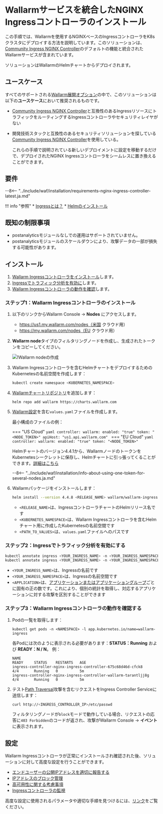 [ip-list-docs]: ../user-guides/ip-lists/overview.md
[deployment-platform-docs]: ../installation/supported-deployment-options.md

# Wallarmサービスを統合したNGINX Ingressコントローラのインストール

この手順では、Wallarmを使用するNGINXベースのIngressコントローラをK8sクラスタにデプロイする方法を説明しています。このソリューションは、[Community Ingress NGINX Controller](https://github.com/kubernetes/ingress-nginx)のデフォルトの機能と統合されたWallarmサービスが含まれています。

ソリューションはWallarmのHelmチャートからデプロイされます。

## ユースケース

すべてのサポートされる[Wallarm展開オプション](../installation/supported-deployment-options.md)の中で、このソリューションは以下の**ユースケース**において推奨されるものです。

* [Community Ingress NGINX Controller](https://github.com/kubernetes/ingress-nginx)と互換性のあるIngressリソースにトラフィックをルーティングするIngressコントローラやセキュリティレイヤがない
* 開発技術スタックと互換性のあるセキュリティソリューションを探している[Community Ingress NGINX Controller](https://github.com/kubernetes/ingress-nginx)を使用している。

    これらの手順で説明されている新しいデプロイメントに設定を移動するだけで、デプロイされたNGINX Ingressコントローラをシームレスに置き換えることができます。

## 要件

--8<-- "../include/waf/installation/requirements-nginx-ingress-controller-latest.ja.md"

!!! info "参照"
    * [Ingressとは？](https://kubernetes.io/docs/concepts/services-networking/ingress/)
    * [Helmのインストール](https://helm.sh/docs/intro/install/)

## 既知の制限事項

* postanalyticsモジュールなしでの運用はサポートされていません。 
* postanalyticsモジュールのスケールダウンにより、攻撃データの一部が損失する可能性があります。

## インストール

1. [Wallarm Ingressコントローラをインストール](#step-1-installing-the-wallarm-ingress-controller)します。
2. [Ingressでトラフィック分析を有効に](#step-2-enabling-traffic-analysis-for-your-ingress)します。
3. [Wallarm Ingressコントローラの動作を確認](#step-3-checking-the-wallarm-ingress-controller-operation)します。 

### ステップ1：Wallarm Ingressコントローラのインストール

1. 以下のリンクからWallarm Console → **Nodes** にアクセスします。
    * https://us1.my.wallarm.com/nodes（米国 クラウド用）
    * https://my.wallarm.com/nodes（EU クラウド用）
1. **Wallarm node**タイプのフィルタリングノードを作成し、生成されたトークンをコピーしてください。
    
    ![!Wallarm nodeの作成](../images/user-guides/nodes/create-wallarm-node-name-specified.png)
1. Wallarm Ingressコントローラを含むHelmチャートをデプロイするためのKubernetesの名前空間を作成します：

    ```bash
    kubectl create namespace <KUBERNETES_NAMESPACE>
    ```
1. [Wallarmチャートリポジトリ](https://charts.wallarm.com/)を追加します：
    ```
    helm repo add wallarm https://charts.wallarm.com
    ```
4. [Wallarm設定](configure-kubernetes-en.md)を含む`values.yaml`ファイルを作成します。

    最小構成のファイルの例：

    === "US Cloud"
        ```yaml
        controller:
          wallarm:
            enabled: "true"
            token: "<NODE_TOKEN>"
            apiHost: "us1.api.wallarm.com"
        ```
    === "EU Cloud"
        ```yaml
        controller:
          wallarm:
            enabled: "true"
            token: "<NODE_TOKEN>"
        ```    
    
    Helmチャートのバージョン4.4.1から、WallarmノードのトークンをKubernetesシークレットに保存し、Helmチャートに引っ張ってくることができます。[詳細はこちら](configure-kubernetes-en.md#controllerwallarmexistingsecret)
    
    --8<-- "../include/waf/installation/info-about-using-one-token-for-several-nodes.ja.md"
1. Wallarmパッケージをインストールします：

    ``` bash
    helm install --version 4.4.8 <RELEASE_NAME> wallarm/wallarm-ingress -n <KUBERNETES_NAMESPACE> -f <PATH_TO_VALUES>
    ```

    * `<RELEASE_NAME>`は、IngressコントローラチャートのHelmリリース名です
    * `<KUBERNETES_NAMESPACE>`は、Wallarm Ingressコントローラを含むHelmチャート用に作成したKubernetesの名前空間です
    * `<PATH_TO_VALUES>`は、`values.yaml`ファイルへのパスです

### ステップ2：Ingressでトラフィック分析を有効にする

``` bash
kubectl annotate ingress <YOUR_INGRESS_NAME> -n <YOUR_INGRESS_NAMESPACE> nginx.ingress.kubernetes.io/wallarm-mode=monitoring
kubectl annotate ingress <YOUR_INGRESS_NAME> -n <YOUR_INGRESS_NAMESPACE> nginx.ingress.kubernetes.io/wallarm-application=<APPLICATION>
```
* `<YOUR_INGRESS_NAME>`は、Ingressの名前です
* `<YOUR_INGRESS_NAMESPACE>`は、Ingressの名前空間です
* `<APPLICATION>`は、[アプリケーションまたはアプリケーショングループ](../user-guides/settings/applications.md)ごとに固有の正の数です。これにより、個別の統計を取得し、対応するアプリケーションに対する攻撃を区別することができます

### ステップ3：Wallarm Ingressコントローラの動作を確認する

1. Podの一覧を取得します：
    ```
    kubectl get pods -n <NAMESPACE> -l app.kubernetes.io/name=wallarm-ingress
    ```

    各Podには次のように表示される必要があります：**STATUS：Running** および **READY：N / N**。 例：

    ```
    NAME                                                              READY     STATUS    RESTARTS   AGE
    ingress-controller-nginx-ingress-controller-675c68d46d-cfck8      4/4       Running   0          5m
    ingress-controller-nginx-ingress-controller-wallarm-tarantljj8g   4/4       Running   0          5m
    ```
2. テスト[Path Traversal](../attacks-vulns-list.md#path-traversal)攻撃を含むリクエストをIngress Controller Serviceに送信します：

    ```bash
    curl http://<INGRESS_CONTROLLER_IP>/etc/passwd
    ```

    フィルタリングノードが`block`モードで動作している場合、リクエストの応答に`403 Forbidden`のコードが返され、攻撃がWallarm Console → **イベント**に表示されます。

## 設定

Wallarm Ingressコントローラが正常にインストールされ確認された後、ソリューションに対して高度な設定を行うことができます。

* [エンドユーザーの公開IPアドレスを適切に報告する](configuration-guides/wallarm-ingress-controller/best-practices/report-public-user-ip.md)
* [IPアドレスのブロック管理](../user-guides/ip-lists/overview.md)
* [高可用性に関する考慮事項](configuration-guides/wallarm-ingress-controller/best-practices/high-availability-considerations.md)
* [Ingressコントローラの監視](configuration-guides/wallarm-ingress-controller/best-practices/ingress-controller-monitoring.md)

高度な設定に使用されるパラメータや適切な手順を見つけるには、[リンク](configure-kubernetes-en.md)をご覧ください。